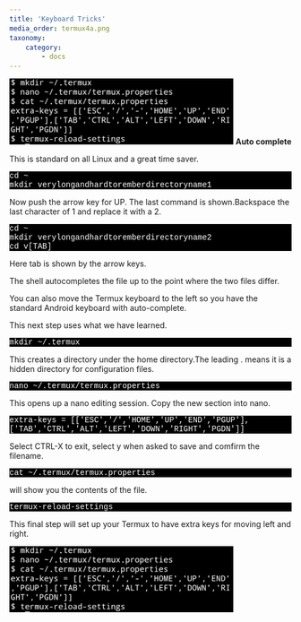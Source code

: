 ```yaml
---
title: 'Keyboard Tricks'
media_order: termux4a.png
taxonomy:
    category:
        - docs
---
```


![](termux4a.png)
<b>Auto complete</b>
<p>This is standard on all Linux and a great time saver. <br></p>

<p style="font-family:Courier; color:white; background-color:black;">
cd ~<br>
mkdir verylongandhardtoremberdirectoryname1</p>


<p>Now push the arrow key for UP. The last command is shown.Backspace the last character of 1 and replace it with a 2.</p>

<p style="font-family:Courier; color:white; background-color:black;">
cd ~<br>
mkdir verylongandhardtoremberdirectoryname2<br>
cd v[TAB] 
</p> Here tab is shown by the arrow keys.
<p>The shell autocompletes the file up to the point where the two files differ.</p>

<p>You can also move the Termux keyboard to the left so you have the standard Android keyboard with auto-complete.</p>

<p>This next step uses what we have learned.</p>




<p><p style="font-family:Courier; color:white; background-color:black;">
mkdir ~/.termux
</p></p>

<p>This creates a directory under the home directory.The leading . means it is a hidden directory for configuration files.</p>

<p><p style="font-family:Courier; color:white; background-color:black;">
nano ~/.termux/termux.properties</p>This opens up a nano editing session. Copy the new section into nano.


</p>
<p><p style="font-family:Courier; color:white; background-color:black;">
extra-keys = [['ESC','/','HOME','UP','END','PGUP'],['TAB','CTRL','ALT','LEFT','DOWN','RIGHT','PGDN']]

</p></p>

<p></p>
<p>
    Select CTRL-X to exit, select y when asked to save and comfirm the filename.</p>
<p></p>
<p>
    <p style="font-family:Courier; color:white; background-color:black;">
cat ~/.termux/termux.properties</p> will show you the contents of the file.</p>
<p><p style="font-family:Courier; color:white; background-color:black;">
termux-reload-settings</p> This final step will set up your Termux to have extra keys for moving left and right.</p>

![](termux4a.png)